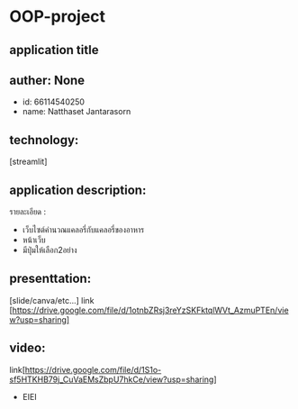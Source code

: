 # OOP-project

## application title

## auther: None

  * id: 66114540250
  * name: Natthaset Jantarasorn
     
## technology:
[streamlit]

## application description:
รายละเอียด : 
  * เว็บไซต์คำนวณแคลอรี่กับแคลอรี่ของอาหาร
  * หน้าเว็บ
  * มีปุ่มให้เลือก2อย่าง

## presenttation: 
[slide/canva/etc...] link [https://drive.google.com/file/d/1otnbZRsj3reYzSKFktqlWVt_AzmuPTEn/view?usp=sharing]

## video: 
link[https://drive.google.com/file/d/1S1o-sf5HTKHB79j_CuVaEMsZbpU7hkCe/view?usp=sharing]

* EIEI 
